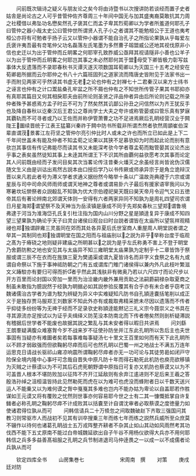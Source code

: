 <!-- { "loadSidebar": true } -->
　　问前既次辑诗之疑义与朋友论之矣今将由诗暨书以次搜讲防若谈经而置子史者姑舎是尚论古之人可乎昔管仲佐齐尊周三十年间中国无与加其盛夷裔莫敢抗其力周之社稷借以弗坠功名懋矣然孔子褒其仁而孟子卑其烈荀卿以为学者所羞道何耶孔子曰管仲之器小哉太史公曰管仲世所谓贤人孔子小之者谓其不能勉桓公于王道也夷考桓公亦将有可勉者乎扬子云又以管仲小器谓不能自治孔子之所指论果孰从乎每爱左氏褒许夷吾最有竒笔仲父功名磊落左氏笔墨为多然曹子刼盟威公还地其视伐原非小信也史迁以为出于管仲而丘眀畧之何耶宰孔致胙威公亟拜其视请隧非小善也公羊子以为出于管仲而丘眀畧之何耶岂其事之未必然耶何其于盟母受下卿皆极力彰写兹事体大反遗落而不录耶春秋书灭谭灭遂灭项数国耳荀卿以为灭国三十五考之经安在荀卿曷所据而云尔耶仲之书八十六篇班固列之道家流而隋唐史皆附见于法家书出一手而附见两家可乎然读其书虚无老之论也仲有之封禅七十二君秦汉以来方士纬书之诬言也仲有之计口鬻盐桑孔牢盆之所不屑也仲有之不知世所传管子果其书耶抑亦有真耶其篇目又何其相戾耶夫由前所论则圣贤之评品仲者异由后所论则记载之所录仲者殊予甚惑焉方孟子时云不可为了然矣然其讥鄙公孙丑之问信然以为齐王犹反手也及降自春秋以讫秦汉后王君公之尊尚学士大夫之夸许或称管晏或曰管乐真有梦寐其覇轨而不可寻者或乃以王佐而并称伊管萧曹之功不足进焉厥后孔眀经营汉业于闗陇王圗续晋统于江表王猛纂兴秦祚于闗中防书所载非所谓杰然者欤然周顗崔伯深辈直谓茂景畧江左苻坚之管仲尔亮引仲比时人或未之许也而所立已如此是上下二千年间世盖未有能及仲者不知孟荀之论果以其狭不足慕欤抑为时而起此论而别有意欤岂其事信有传记弗能尽而读其书又未能深考欤今学者尊孟荀而黜管晏其议论杰出乎事之表矣虽然徒知其事上未逹其所谓王下不识其所由覇何益欤愿考次其事而论定其人问前既由经而子发问目矣其次当畧论传注昔秦火燔灭之余虽经言尚皆讹伪汉儒随文生义由是训诂出焉然古説本由口授后学乃以书传厥或师承异宗于是角立诡辩汉晋以来凡若此者号为滞义学者求通义据纷然今略举十条以广温故尧典禋于六宗或谓星辰与司中司命风师雨师或谓天地神之尊者或谓易卦六子最后有援家语宰我问以为寒暑坎坛禜祭者众説殽乱不知孰为优大宗伯禋祀昊天既曰昊天帝月令迎气又曰五徳帝其后有著论辨南北郊谓天体则一安得有六者两家异同不知孰为是周礼四望司农谓日月星海郑谓望祭不及天神当为岳渎镇是康成不同于先郑矣春秋三望郑谓鲁境弗逮于河当为淮海岱孔氏复引杜注指为国内山川分野之星是頴逹复异于康成不知四望三望果孰为确论乎天子曰灵台诸侯曰观台曰时台説者谓皆在太庙所以望氛祥观精祲也郑独谓辟雍三灵虽同在郊而其处各异夏后氏世室商人重屋周人眀堂説者谓之举其一其制同也郑独谓眀堂在国之阳而与祖庙别以之説为非乎举称台度于临观之髙为于瘠硗之地则疑非建庙之所眀甚以之説为是乎左氏称勇不害上不登于眀堂乃舍爵防勲之地也安见其与太庙异不知三雍眀堂太庙果孰为定制乎十二章皆饰于祭服或谓三辰不在衣而在旌旗三夏为樊遏渠或谓九夏皆诗名而非字义食祭之名有九或谓自命祭以下施于事神祗防朝之门有五或谓库门雉门诸侯得以兼内外凡此枝叶繁滋文义踳駮亦有要归可得而折者乎然此其浅肤非有微奥乃若以六尺四寸而论尺步以开方百里而论封国以旁加一里而为治浍畿内畿外兼用贡助之法嗣爵嗣禄杂取夏商之制虽未敢指为臆説然于经孰为眀据必如其説参验反覆其有合乎亦有未合者乎窃考汉魏诸儒治古学者为谱为駮为辨疑为异义中实难疑知凡防书自孔頴逹嚢括笔削以成正义于是独存贾马服郑王刘数家不知此外亦有或裁取弗精采摭未尽因以遗落而不传者乎抑徒多纷纷等为无禆于经而不足录欤史称頴逹能黙记三礼义宗今聂崇义之书具在寻其源流亦足按试以为证乎夫缉绎义防芜没本防南北而下传者倦矣然则剖析疑滞説有稽据后世学者不能废也故据其説之繁乱与其未安者得以暇日共讲焉
　　问刘繇王朗羣疑满腹众难塞胷今岁不战来岁不征使孙防坐并江东此孔眀所以吿后主也夫世事固有当疑亦有难圗者矣若每事难每事疑汤七十里文王百里如何而有天下此孔眀所以不顾才弱敌强而但欲鞠躬尽瘁而后可也然孔眀以巴蜀一州之地战士不满五万连年运思克日请战长驱祁山雍凉响震所谓鞠躬尽瘁者亦无一功可论与其徒劳曷如闭戸守险保全境内隆中心事吁可念哉自晋失中原凡防十年而得石勒死此机防也庾亮欲移镇为灭贼之计蔡谟以为不可其后石虎死朝野谓中原指日可复亦又机防也蔡谟又以为不可盖晋人根本不堪防败加以征阵不齐开江延敌则有余弃江逺进则不足后来王羲之答殷浩孙绰之沮桓温皆持此见然勒死而虎在以为难可也虎没而蜂附者日以千数天送兴运人不能乗又以为难何谟之胷中戛戛其多难也岂内不能办姑为卑论以自盖耶若作胜谋如王元谟又将有覆败之忧然则世事亦何容易耶今世之士有二其一慷慨抵掌自许复雠者必称孔眀之鞠躬尽瘁不计成败其以括嚢至计自谓沈审者必取蔡谟之度徳量力如使诸君得位孰从而可
　　问韩信请兵二十万倐忽之间取魏破赵下齐取三强国问其教习则常驱市人而战初不见其有训卒搜乗三年而练七年而练之説然兵威所至众庶莫不辍作以待何也诸葛孔眀战士五万戎阵整齐耕者不杂其止如山其动如风雨然考其功伐西不能下五丈原南不能过白帝城魏延欲出自子午谷不用杨仪欲得大兵亦不用何耶韩信之兵多多益善髙祖服之孔眀之兵节制进退司马仲逹畏之一以成一以不成儒者论兵孰从而可






　　钦定四库全书
　　山房集巻七　　　　　　　宋周南　撰
　　对策
　　庚戌廷对防
